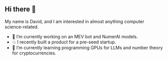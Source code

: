 ## Hi there 👋

My name is David, and I am interested in almost anything computer science-related.

- 🔭 I’m currently working on an MEV bot and NumerAI models.
- 💥 I recently built a product for a pre-seed startup.
- 🌱 I’m currently learning programming GPUs for LLMs and number theory for cryptocurrencies.

<!--
**reggaeshark888/reggaeshark888** is a ✨ _special_ ✨ repository because its `README.md` (this file) appears on your GitHub profile.

Here are some ideas to get you started:

- 🔭 I’m currently working on ...
- 🌱 I’m currently learning ...
- 👯 I’m looking to collaborate on ...
- 🤔 I’m looking for help with ...
- 💬 Ask me about ...
- 📫 How to reach me: ...
- 😄 Pronouns: ...
- ⚡ Fun fact: ...
-->
